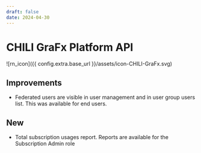 ```yaml
---
draft: false
date: 2024-04-30
---
```


# CHILI GraFx Platform API

![rn_icon]({{ config.extra.base_url }}/assets/icon-CHILI-GraFx.svg)

## Improvements

- Federated users are visible in user management and in user group users list. This was available for end users.

## New

- Total subscription usages report. Reports are available for the Subscription Admin role